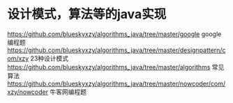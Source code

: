 # 设计模式，算法等的java实现
https://github.com/blueskyxzy/algorithms_java/tree/master/google google编程题
https://github.com/blueskyxzy/algorithms_java/tree/master/designpattern/com/xzy 23种设计模式
https://github.com/blueskyxzy/algorithms_java/tree/master/algorithms 常见算法
https://github.com/blueskyxzy/algorithms_java/tree/master/nowcoder/com/xzy/nowcoder 牛客网编程题

